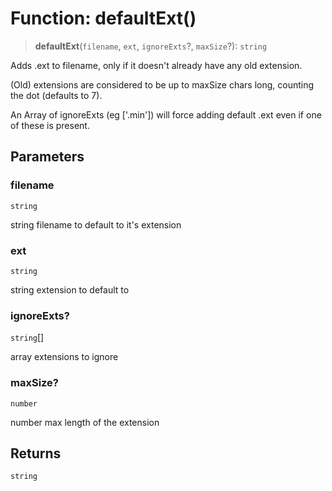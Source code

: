 # Function: defaultExt()

> **defaultExt**(`filename`, `ext`, `ignoreExts`?, `maxSize`?): `string`

Adds .ext to filename, only if it doesn't already have any old extension.

(Old) extensions are considered to be up to maxSize chars long, counting the dot (defaults to 7).

An Array of ignoreExts (eg ['.min']) will force adding default .ext even if one of these is present.

## Parameters

### filename

`string`

string filename to default to it's extension

### ext

`string`

string extension to default to

### ignoreExts?

`string`[]

array extensions to ignore

### maxSize?

`number`

number max length of the extension

## Returns

`string`

